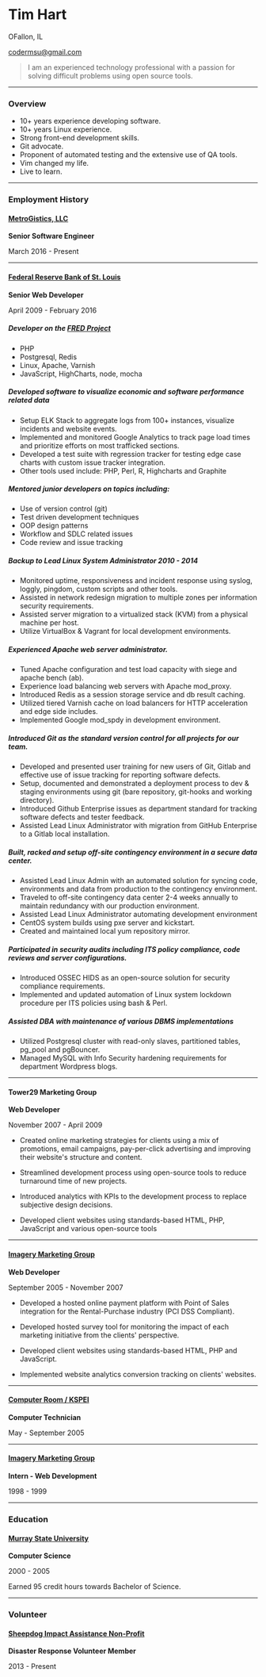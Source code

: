 # Tim Hart

OFallon, IL

codermsu@gmail.com

> I am an experienced technology professional with a passion for solving
> difficult problems using open source tools.

---

### Overview

* 10+ years experience developing software.
* 10+ years Linux experience.
* Strong front-end development skills.
* Git advocate.
* Proponent of automated testing and the extensive use of QA tools.
* Vim changed my life.
* Live to learn.

---

### Employment History

#### [MetroGistics, LLC](http://www.metrogistics.com/)

__Senior Software Engineer__


March 2016 - Present

---

#### [Federal Reserve Bank of St. Louis](https://research.stlouisfed.org/)

__Senior Web Developer__

April 2009 - February 2016

##### Developer on the [FRED Project](https://research.stlouisfed.org/fred2/)

* PHP
* Postgresql, Redis
* Linux, Apache, Varnish
* JavaScript, HighCharts, node, mocha

##### Developed software to visualize economic and software performance related data

* Setup ELK Stack to aggregate logs from 100+ instances, visualize incidents and website events.
* Implemented and monitored Google Analytics to track page load times and prioritize efforts on most trafficked sections.
* Developed a test suite with regression tracker for testing edge case charts with custom issue tracker integration.
* Other tools used include: PHP, Perl, R, Highcharts and Graphite

##### Mentored junior developers on topics including:
* Use of version control (git)
* Test driven development techniques
* OOP design patterns
* Workflow and SDLC related issues
* Code review and issue tracking

##### Backup to Lead Linux System Administrator 2010 - 2014
* Monitored uptime, responsiveness and incident response using syslog, loggly, pingdom, custom scripts and other tools.
* Assisted in network redesign migration to multiple zones per information security requirements.
* Assisted server migration to a virtualized stack (KVM) from a physical machine per host.
* Utilize VirtualBox & Vagrant for local development environments.

##### Experienced Apache web server administrator.
* Tuned Apache configuration and test load capacity with siege and apache bench (ab).
* Experience load balancing web servers with Apache mod_proxy.
* Introduced Redis as a session storage service and db result caching.
* Utilized tiered Varnish cache on load balancers for HTTP acceleration and edge side includes.
* Implemented Google mod_spdy in development environment.

##### Introduced Git as the standard version control for all projects for our team.
* Developed and presented user training for new users of Git, Gitlab and effective use of issue tracking for reporting software defects.
* Setup, documented and demonstrated a deployment process to dev & staging environments using git (bare repository, git-hooks and working directory).
* Introduced Github Enterprise issues as department standard for tracking software defects and tester feedback.
* Assisted Lead Linux Administrator with migration from GitHub Enterprise to a Gitlab local installation.

##### Built, racked and setup off-site contingency environment in a secure data center.
* Assisted Lead Linux Admin with an automated solution for syncing code, environments and data from production to the contingency environment.
* Traveled to off-site contingency data center 2-4 weeks annually to maintain redundancy with our production environment.
* Assisted Lead Linux Administrator automating development environment
* CentOS system builds using pxe server and kickstart.
* Created and maintained local yum repository mirror.

##### Participated in security audits including ITS policy compliance, code reviews and server configurations.
* Introduced OSSEC HIDS as an open-source solution for security compliance requirements.
* Implemented and updated automation of Linux system lockdown procedure per ITS policies using bash & Perl.

##### Assisted DBA with maintenance of various DBMS implementations
* Utilized Postgresql cluster with read-only slaves, partitioned tables, pg_pool and pgBouncer.
* Managed MySQL with Info Security hardening requirements for department Wordpress blogs.

---

#### Tower29 Marketing Group

__Web Developer__

November 2007 - April 2009

* Created online marketing strategies for clients using a mix of
promotions, email campaigns, pay-per-click advertising and improving
their website's structure and content.

* Streamlined development process using open-source tools to reduce
turnaround time of new projects.

* Introduced analytics with KPIs to the development process to replace subjective design decisions.

* Developed client websites using standards-based HTML, PHP, JavaScript and various open-source tools

---

#### [Imagery Marketing Group](http://www.imagerymarketinggroup.com/)

__Web Developer__

September 2005 - November 2007

* Developed a hosted online payment platform with Point of Sales integration for the Rental-Purchase industry (PCI DSS Compliant).

* Developed hosted survey tool for monitoring the impact of each marketing initiative from the clients' perspective.

* Developed client websites using standards-based HTML, PHP and JavaScript.

* Implemented website analytics conversion tracking on clients' websites.

---

#### [Computer Room / KSPEI](http://www.computerroom.us/)

__Computer Technician__

May - September 2005

---

#### [Imagery Marketing Group](http://www.imagerymarketinggroup.com/)

__Intern - Web Development__

1998 - 1999

---

### Education

#### [Murray State University](http://www.murraystate.edu/)
__Computer Science__

2000 - 2005

Earned 95 credit hours towards Bachelor of Science.

---

### Volunteer

#### [Sheepdog Impact Assistance Non-Profit](http://www.sheepdogia.org/)

__Disaster Response Volunteer Member__

2013 - Present

